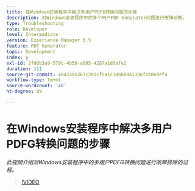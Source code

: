 ```yaml
---
title: 在Windows安装程序中解决多用户PDFG转换问题的步骤
description: 对Windows安装程序中的多个用户PDF Generator问题进行故障诊断。
type: Troubleshooting
role: Developer
level: Intermediate
version: Experience Manager 6.5
feature: PDF Generator
topic: Development
index: y
exl-id: 2fddb3a9-570c-4b50-a685-4287a1ddafe1
duration: 111
source-git-commit: 48433a5367c281cf5a1c106b08a1306f1b0e8ef4
workflow-type: tm+mt
source-wordcount: '46'
ht-degree: 0%

---
```


# 在Windows安装程序中解决多用户PDFG转换问题的步骤

*此视频介绍对Windows安装程序中的多用户PDFG转换问题进行故障排除的过程。*

>[!VIDEO](https://video.tv.adobe.com/v/3417223?quality=12&learn=on&captions=chi_hans)
